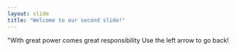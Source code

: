 ```yaml
---
layout: slide
title: "Welcome to our second slide!"
---
```

"With great power comes great responsibility
Use the left arrow to go back!
